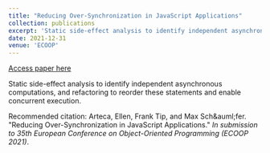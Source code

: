 ```yaml
---
title: "Reducing Over-Synchronization in JavaScript Applications"
collection: publications
excerpt: 'Static side-effect analysis to identify independent asynchronous computations, and refactoring to reorder these statements and enable concurrent execution.'
date: 2021-12-31
venue: 'ECOOP'
---
```


<a href='http://emarteca.github.io/files/ecoop21.pdf'>Access paper here</a>

Static side-effect analysis to identify independent asynchronous computations, and refactoring to reorder these statements and enable concurrent execution.

Recommended citation: Arteca, Ellen, Frank Tip, and Max Sch&‌auml;fer. "Reducing Over-Synchronization in JavaScript Applications." <i>In submission to 35th European Conference on Object-Oriented Programming (ECOOP 2021)</i>.